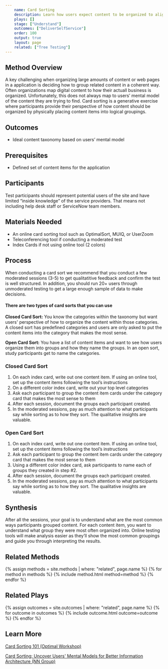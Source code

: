 ```yaml
---
    name: Card Sorting
    description: Learn how users expect content to be organized to align to your site taxonomy
    plays: []
    stage: ["Understand"]
    outcomes: ["DeliverSelfService"]
    order: 100
    output: true
    layout: page
    related: ["Tree Testing"]
---
```

## Method Overview
A key challenging when organizing large amounts of content or web pages in a application is deciding how to group related content in a coherent way. Often organizations map digital content to how their actuall business is organized. Unfortunately, this does not always map to users’ mental model of the content they are trying to find. Card sorting is a generative exercise where participants provide their perspective of how content should be organized by physically placing content items into logical groupings.

## Outcomes
* Ideal content taxonomy based on users’ mental model


## Prerequisites
* Defined set of content items for the application

## Participants
Test participants should represent potential users of the site and have limited “inside knowledge” of the service providers. That means not including help desk staff or ServiceNow team members.

## Materials Needed
* An online card sorting tool such as OptimalSort, MUIQ, or UserZoom
* Teleconferencing tool if conducting a moderated test
* Index Cards if not using online tool (2 colors)

## Process
When conducting a card sort we recommend that you conduct a few moderated sessions (3-5) to get qualitatitive feedback and confirm the test is well structured. In addition, you should run 20+ users through unmoderated testing to get a large enough sample of data to make decisions.

#### There are two types of card sorts that you can use


**Closed Card Sort:** You know the categories within the taxonomy but want users' perspective of how to organize the content within those categories. A closed sort has predefined categories and users are only asked to put the content items into the category that makes the most sense.

**Open Card Sort:** You have a list of content items and want to see how users organize them into groups and how they name the groups. In an open sort, study participants get to name the categories.

### Closed Card Sort
1.	On each index card, write out one content item. If using an online tool, set up the content items following the tool’s instructions
2.	On a different color index card, write out your top level categories
3.	Ask each participant to group the content item cards under the category card that makes the most sense to them
4.	After each session, document the groups each participant created.
5.	In the moderated sessions, pay as much attention to what participants say while sorting as to how they sort. The qualitative insights are valuable.

### Open Card Sort
1.	On each index card, write out one content item. If using an online tool, set up the content items following the tool’s instructions
2.	Ask each participant to group the content item cards under the category card that makes the most sense to them
3.	Using a different color index card, ask participants to name each of groups they created in step #2.
4.	After each session, document the groups each participant created.
5.	In the moderated sessions, pay as much attention to what participants say while sorting as to how they sort. The qualitative insights are valuable.


## Synthesis
After all the sessions, your goal is to understand what are the most common ways participants grouped content. For each content item, you want to understand what group they were most often organized into. Online testing tools will make analysis easier as they’ll show the most common groupings and guide you through interpreting the results.

## Related Methods
{% assign methods = site.methods | where: "related", page.name %}
{% for method in methods %}
  {% include method.html  method=method %}
{% endfor %}

## Related Plays
{% assign outcomes = site.outcomes | where: "related", page.name %}
{% for outcome in outcomes %}
  {% include outcome.html  outcome=outcome %}
{% endfor %}

## Learn More
[Card Sorting 101 (Optimal Workshop)](https://www.optimalworkshop.com/learn/101s/card-sorting/)

[Card Sorting: Uncover Users' Mental Models for Better Information Architecture (NN Group)](https://www.nngroup.com/articles/card-sorting-definition/)
